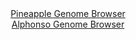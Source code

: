 <div id="Pineapple_Genome_Browser" align="center">
  <a href="https://igv.org/app/?sessionURL=blob:zZNda9swGIX_i6BlA8e27MaODWG4bbK2cT9Dmq2lGEWWHa2ypEqKkybkv08LG7tZobnYGOhCepH0nnP0aANaojQVHKQgcGHXhRA4QM_FcowaycgVaogGaYWYJg5QpCKKcExAugEV0gZN7nJ7cm6M1KnnUSM7DeK1cHXoogatBUdL7WLReCeCMTQTChmhtHesUCs8WredJZkhKV3bO3S7XokM8hCTc8G18CThdbG09xW_SkVNuGhI0SyYoTsBhdVjNZZuhT5l03GGMdF6RF7Py342Os_uw8Hk4XN08jC5PptOounhmNYcmYUi_ZWQk.xmmOcZvn1.FgfBMb7KL0h4K8eD3kF4ejhYSaqI7sMYxiH0YRzbaCgvyep_cm0H3dP5QzcfH5_E.TLkgbl5yaPr8m6VRwfBsO0dveF86wAm8MKyAPBcxSn0ndCPnG4QdX5MYc_x_cTmowQF6eOTA4xC.Nluf9wA8yotMUCTl8UOHgcIVRIF0k7i.zFMkqB7FB_5SQK3zgYsFPt74Q4nd0nsB1kQREVFmbE4l4XmUruIc7fFlVuv90yTjE5X8l4NTnv3obwc5bMvGRti1sR1_SZFtvXuAa3R9yj6J9y9R4hrZvvChhBsq8Hl2bq5GrdztvjGMdPr9vLWfrivfwyoZ.3uF04lVIOM3W8rdvmTtxYpirixhZZqOqOMmtepzVEsQQoD28oBWDBhOQSqnn3wHd.BXf_jbzzD7dP2Ow--">Pineapple Genome Browser</a>
</div>
<div id="Alphonso_Genome_Browser" align="center">
  <a href="https://igv.org/app/?sessionURL=blob:zZJfa9swFMW_i6BlA8eW7MSODWU46d8lZCTBS5tSjGLLtlpbciTZaRLy3aeGjb2s0DxsDPQgXa50zzn67UFLhKScgQDYJuqZCAEDyIJv5riqSzLBFZEgyHApiQEEyYggLCEg2IMMS4Wj2VjfLJSqZWBZVNWdCrOcm9IxcYV3nOGNNBNeWUNelnjFBVZcSGsgcMstmredDVnhujb1bMfsWSlW2MJlXXAmuVUTlscb_V78qxTnhPGKxFVTKnoUEGs9WmNqZvhLuJiHSUKkHJHtXXoRju7C785VtLxxh8vo2.0ichfnc5ozrBpBLhzy.jLnzy_D3XW79lOYlC3O4ajps_6Zc3l.9VpTQeQF8pDnIIjct2AoS8nr_.RZL3qi72XzMPsaDZppxqajyXY99Id9D2Y8L8J3fB8MUPKk0RyApBBegKDhQNfo2W7nbYv6BoS.TkdwCoLHJwMogZMX3f64B2pba1qAJOvmCI4BuEiJAEHHh9BDvm_3ul4X.j46GHvQiPLvRXsdzXwP2qFtu3FGS6VRTmPJamlixsw2ycx8d2KWl2pJbp.9.2Xl.d0kGsp7d0zvuoOJ9z5DevTx.7TRjyj6J9R9RIipVqei5j_sJmlboBu7KhhvvOl4l53ZA3vrP7fTPwZka7unhZNxUWGl.3VFH3_y1mJBMVO60FJJV7SkarvQOfINCJCtRxkg4SXXHAKRrz5BAxqoBz__xtM5PB1.AA--">Alphonso Genome Browser</a>
</div>
